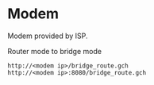Modem
=====

Modem provided by ISP.

Router mode to bridge mode

```
http://<modem ip>/bridge_route.gch
http://<modem ip>:8080/bridge_route.gch
```
